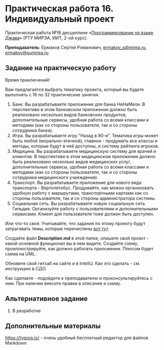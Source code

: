 # Практическая работа 16. Индивидуальный проект
Практическая работа №16 дисциплине «[Программирование на языке Джава](https://online-edu.mirea.ru/course/view.php?id=4053)» (РТУ МИРЭА, ИИТ, 2-ой курс).

**Преподаватель**: Ермаков Сергей Романович, ermakov_s@mirea.ru, ermakov@sumirea.ru.

## Задание на практическую работу

Время приключений!

Вам предлагается выбрать тематику проекта, который вы будете выполнять с 16 по 32 практические занятия. 

1. Банк. Вы разрабатываете приложение для банка НеНаМели. В перспективе в этом банковском приложении должно быть реализовано несколько видов банковских продуктов, дополнительные сервисы, удобная работа со всеми классами и методами (как со стороны пользователя, так и со стороны сотрудника банка).
2. Игра. Вы разрабатываете игру "Назад в 90-е". Тематика игры может быть любой (морально-этичной), главное - продумать все классы и методы, которые будут в ней доступны, и систему рейтинга игроков.
3. Медицина. Вы разрабатываете медицинскую систему для врачей и клиентов. В перспективе в этом медицинском приложении должно быть реализовано несколько видов медицинских услуг, дополнительные сервисы, удобная работа со всеми классами и методами (как со стороны пользователя, так и со стороны сотрудника медицинского учреждения).
4. Транспорт. Вы разрабатываете приложение для нового вида транспорта - Вертолетобус. Продумайте, как можно организовать удобную работу с маршрутами, транспортными картами как со стороны пользователя, так и со стороны администратора системы.
5. Социальная сеть. Вы разрабатываете новую социальную сеть Гильдия. Организуйте работу с пользователями и дополнительными сервисами. Клиент для пользователя тоже должен быть доступен.

Или что-то своё. Учитывайте, что задания по этому проекту будут затрагивать темы, которые перечислены [вот тут](https://github.com/sermakov/JavaFirstMirea/blob/master/Schedule.md).

Создайте файл **Description.md** в этой папке, опишите свой проект - какой основной функционал вы в нем видите. Создайте схему, проиллюстрируйте, как должно работать приложение. Плюсом будет схема на UML.

Обновите свой гитхаб на сайте и в IntelliJ. Как это сделать - см. инструкцию в СДО.

Как сделаете - подойдите к преподавателю и проконсультируйтесь с ним. При наличии внесите правки в описание и схему.

## Альтернативное задание

1. В разработке


## Дополнительные материалы

https://typora.io/ - очень удобный бесплатный редактор для файлов Markdown

